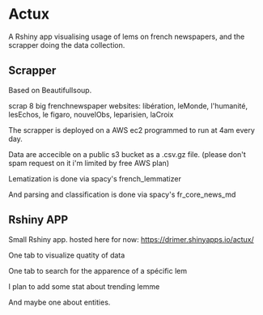 # Actux
A Rshiny app visualising usage of lems on french newspapers, and the scrapper doing the data collection.


## Scrapper

Based on Beautifullsoup.

scrap 8 big frenchnewspaper websites: libération, leMonde, l'humanité, lesEchos, le figaro, nouvelObs, leparisien, laCroix

The scrapper is deployed on a AWS ec2 programmed to run at 4am every day.

Data are accecible on a public s3 bucket as a .csv.gz file. (please don't spam request on it i'm limited by free AWS plan)

Lematization is done via spacy's french_lemmatizer

And parsing and classification is done via spacy's fr_core_news_md

## Rshiny APP

Small Rshiny app. hosted here for now: https://drimer.shinyapps.io/actux/

One tab to visualize quatity of data

One tab to search for the apparence of a spécific lem

I plan to add some stat about trending lemme

And maybe one about entities.


